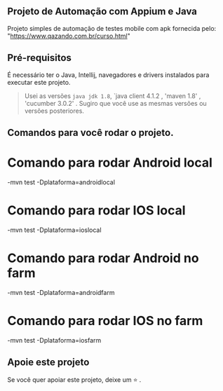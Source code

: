 ## Projeto de Automação com Appium e Java

Projeto simples de automação de testes mobile com apk fornecida pelo: "https://www.qazando.com.br/curso.html"

## Pré-requisitos

É necessário ter o Java, Intellij, navegadores e drivers instalados para executar este projeto.

> Usei as versões `java jdk 1.8`, `java client 4.1.2 , 'maven 1.8' , 'cucumber 3.0.2' . Sugiro que você use as mesmas versões ou versões posteriores.

## Comandos para você rodar o projeto.

# Comando para rodar Android local
-mvn test -Dplataforma=androidlocal

# Comando para rodar IOS local
-mvn test -Dplataforma=ioslocal

# Comando para rodar Android no farm
-mvn test -Dplataforma=androidfarm

# Comando para rodar IOS no farm
-mvn test -Dplataforma=iosfarm

## Apoie este projeto

Se você quer apoiar este projeto, deixe um ⭐ .
